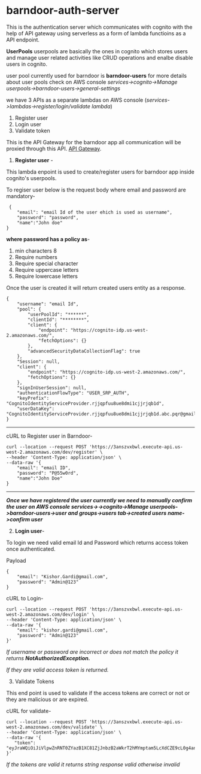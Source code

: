 # barndoor-auth-server
This is the authentication server which communicates with cognito with the help of API gateway using serverless as a form of lambda functioins as a API endpoint.

**UserPools**
userpools are basically the ones in cognito which stores users and manage user related activities like CRUD operations and enalbe disable users in cognito.

user pool currently used for barndoor is **barndoor-users** for more details about user pools check on AWS console _services->cognito->Manage userpools->barndoor-users->general-settings_ 

we have 3 APIs as a separate lambdas on AWS console (_services->lambdas->register/login/validate lambda_)

1. Register user
2. Login user
3. Validate token

This is the API Gateway for the barndoor app all communication will be proxied through this API.
[API Gateway](https://3anszvxbwl.execute-api.us-west-2.amazonaws.com/dev/validate "API Gateway path").

1. **Register user** -

This lambda enpoint is used  to create/register users for barndoor app inside cognito's userpools.

To regiser user below is the request body where email and password are mandatory-

```
 {
    "email": "email Id of the user ehich is used as username",
    "password": "password",
    "name":"John doe"
}
```
**where password has a policy as**-

1. min characters 8
2. Require numbers
3. Require special character
4. Require uppercase letters
5. Require lowercase letters

Once the user is created it will return created users entity as a response.
```
{
    "username": "email Id",
    "pool": {
        "userPoolId": "******",
        "clientId": "********",
        "client": {
            "endpoint": "https://cognito-idp.us-west-2.amazonaws.com/",
            "fetchOptions": {}
        },
        "advancedSecurityDataCollectionFlag": true
    },
    "Session": null,
    "client": {
        "endpoint": "https://cognito-idp.us-west-2.amazonaws.com/",
        "fetchOptions": {}
    },
    "signInUserSession": null,
    "authenticationFlowType": "USER_SRP_AUTH",
    "keyPrefix": "CognitoIdentityServiceProvider.rjjqpfuu8ue8dmi1cjjrjqb1d",
    "userDataKey": "CognitoIdentityServiceProvider.rjjqpfuu8ue8dmi1cjjrjqb1d.abc.pqr@gmail.com.userData"
}
```
***
cURL to Register user in Barndoor-

```
curl --location --request POST 'https://3anszvxbwl.execute-api.us-west-2.amazonaws.com/dev/register' \
--header 'Content-Type: application/json' \
--data-raw '{
    "email": "email ID",
    "password": "P@55w0rd",
    "name":"John Doe"
}
```
***
_**Once we have registered the user currently we need to manually confirm the user on AWS console services->->cognito->Manage userpools->barndoor-users->user and groups->users tab->created users name->confirm user**_


2. **Login user**-

To login we need valid email Id and Password which returns access token once authenticated.

Payload
```
{
    "email": "Kishor.Gardi@gmail.com",
    "password": "Admin@123"
}
```
cURL to Login-
```
curl --location --request POST 'https://3anszvxbwl.execute-api.us-west-2.amazonaws.com/dev/login' \
--header 'Content-Type: application/json' \
--data-raw '{
    "email": "kishor.gardi@gmail.com",
    "password": "Admin@123"
}'
```
_If username or password are incorrect or does not match the policy it returns **NotAuthorizedException.**_

_If they are valid access token is returned._


3. Validate Tokens
 
 This end point is used to validate if the access tokens are correct or not or they are malicious or are expired.

 cURL for validate-

 ```
 curl --location --request POST 'https://3anszvxbwl.execute-api.us-west-2.amazonaws.com/dev/validate' \
--header 'Content-Type: application/json' \
--data-raw '{
    "token": "eyJraWQiOiJiVlpwZnRNT0ZYazB1XC81ZjJnbzB2aWkrT2hMYmptam5LcXdCZE9cL0g4anc9IiwiYWxnIjoiUlMyNTYifQ....."
}'
 ```

 _If the tokens are valid it returns string response valid otherwise invalid_